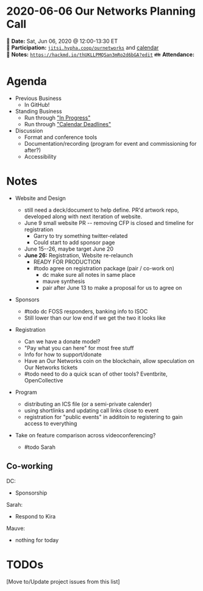 # 2020-06-06 Our Networks Planning Call

:date: **Date:** Sat, Jun 06, 2020 @ 12:00-13:30 ET  
:raising_hand: **Participation:** [`jitsi.hypha.coop/ournetworks`](https://jitsi.hypha.coop/ournetworks) and [calendar](https://calendar.google.com/calendar/embed?src=aers7atolh0uurlfmkoki9kikg%40group.calendar.google.com&ctz=America%2FToronto)    
:notebook: **Notes:** [`https://hackmd.io/thUKLLPMQSan3mRo2d6bGA?edit`](https://hackmd.io/thUKLLPMQSan3mRo2d6bGA?edit)
:family: **Attendance:**  



# Agenda

- Previous Business
  - In GitHub!
- Standing Business
  - Run through ["In Progress"](https://github.com/ournetworks/2020/projects/1)
  - Run through ["Calendar Deadlines"](https://calendar.google.com/calendar/embed?src=aers7atolh0uurlfmkoki9kikg%40group.calendar.google.com&ctz=America%2FToronto)
- Discussion
    - Format and conference tools
    - Documentation/recording (program for event and commissioning for after?)
    - Accessibility

# Notes

- Website and Design 
    - still need a deck/document to help define. PR'd artwork repo, developed along with next iteration of website.
    - June 9 small website PR -- removing CFP is closed and timeline for registration 
        - Garry to try something twitter-related
        - Could start to add sponsor page
    - June 15--26, maybe target June 20
    - **June 26:** Registration, Website re-relaunch
        - READY FOR PRODUCTION
        - #todo agree on registration package (pair / co-work on)
            - dc make sure all notes in same place
            - mauve synthesis
            - pair after June 13 to make a proposal for us to agree on

- Sponsors
    - #todo dc FOSS responders, banking info to ISOC
    - Still lower than our low end if we get the two it looks like

- Registration
    - Can we have a donate model? 
    - "Pay what you can here" for most free stuff 
    - Info for how to support/donate
    - Have an Our Networks coin on the blockchain, allow speculation on Our Networks tickets 
    - #todo need to do a quick scan of other tools? Eventbrite, OpenCollective

- Program
    - distributing an ICS file (or a semi-private calender)
    - using shortlinks and updating call links close to event
    - registration for "public events" in additoin to registering to gain access to everything

- Take on feature comparison across videoconferencing?
    - #todo Sarah

## Co-working 

DC: 
- Sponsorship

Sarah:
- Respond to Kira 


Mauve: 
- nothing for today

# TODOs

[Move to/Update project issues from this list]
